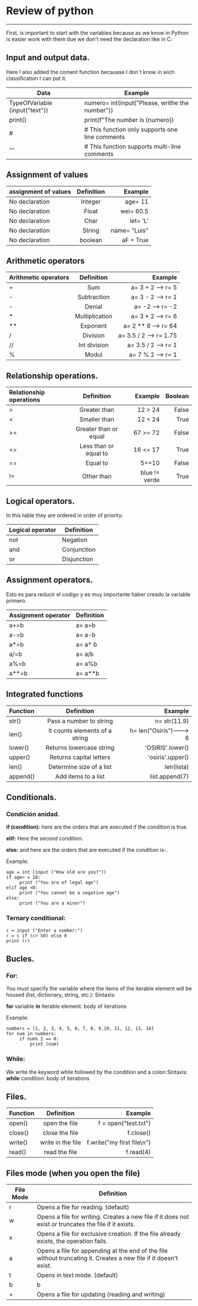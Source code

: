 # Review of python
---------------------------------------------------------------------------------------------------------------------------------------------------------
First, is important to start with the variables because as we know in Python is easier work with them due we don't need the declaration like in C:

## Input and output data.
Here I also added the coment function becauase I don´t know in wich classification I can put it.

| **Data**                        | **Example**                                    |
| ----------                      | ----------                                     |
| TypeOfVariable (input("text"))  | numero= int(input("Please, writhe the number"))|
| print()                         | print(f"The number is {numero})                |
| #                               | # This function only supports one line comments|
| '''                             | # This function supports multi-line   comments |

## Assignment of values

| **assignment of values**     | **Definition** | **Example**  |
| :----------------            | :------------: | ---------:   |
| No declaration               | Integer        | age= 11      |
| No declaration               | Float          | wei= 60.5    |
| No declaration               | Char           | let= 'L'     |
| No declaration               | String         | name= "Luis" |
| No declaration               | boolean        | aF = True    |

## Arithmetic operators

| **Arithmetic operators**     | **Definition** | **Example**             |
| :----------------            | :------------: | ---------:              |
| +                            | Sum            | a= 3 + 2  --> r= 5      |
| -                            | Subtraction    | a= 3 - 2  --> r= 1      |
| -                            | Denial         | a= -2     --> r= -2     |
| *                            | Multiplication | a= 3 * 2  --> r= 6      |
| **                           | Exponent       | a= 2 ** 6 --> r= 64     |
| /                            | Division       | a= 3.5 / 2 --> r= 1.75  |
| //                           | Int division   | a= 3.5 / 2 --> r= 1     |
| %                            | Modul          | a= 7 % 2   --> r= 1     |

## Relationship operations.

| **Relationship operations**  | **Definition**       | **Example**             | **Boolean** |
| :----------------            | :------------:       | ---------:              |  ---------: |   
| >                            | Greater than         | 12 > 24                 | False       |
| <                            | Smaller than         | 12 < 24                 | True        |
| >=                           | Greater than or equal| 67 >= 72                | False       |
| <=                           | Less than or equal to| 16 <= 17                | True        |
| ==                           | Equal to             | 5==10                   | False       |
| !=                           | Other than           | blue != verde           | True        |


## Logical operators.
In this table they are ordered in order of priority:

| **Logical operator** | **Definition** |
| ----------           | ----------     |
| not                  | Negation       |
| and                  | Conjunction    |
| or                   | Disjunction    |

## Assignment operators.
Esto es para reducir el codigo y es muy importante haber creado la variable primero.

| **Assignment operator** | **Definition** |
| ----------              | ----------     |
| a+=b                    | a= a+b         |
| a-=b                    | a= a-b         |
| a*=b                    | a= a* b        |
| a/=b                    | a= a/b         |
| a%=b                    | a= a%b         |
| a**=b                   | a= a**b        |

## Integrated functions

| **Function**        | **Definition**                | **Example**            |
| :----------------   | :------------:                | ---------:             |
| str()               | Pass a number to string       | n= str(11.9)           |
| len()               | It counts elements of a string| h= len("Osiris")---> 6 |
| lower()             | Returns lowercase string      | 'OSIRIS'.lower()       |
| upper()             | Returns capital letters       | 'osiris'.upper()       |
| len()               | Determine size of a list      | len(lista)             |
| append()            | Add items to a list           | list.append(7)         |

## Conditionals.

### Condición anidad.
 **if (condition):**
     here are the orders that are executed if the condition is true.  
     
 **elif:**
      Here the second condition.  
      
 **else:**
     and here are the orders that are executed if the condition is-.  
     
     
Example:
```
age = int (input ("How old are you?"))
if age> = 18:
     print ("You are of legal age")
elif age <0:
     print ("You cannot be a negative age")
else:
     print ("You are a minor")
```
### Ternary conditional:
```
c = input ("Enter a number:")
r = c if (c> 50) else 0
print (r)
```
## Bucles.
### For: 
You must specify the variable where the items of the iterable element will be housed (list, dictionary, string, etc.):
Sintaxis:

**for** variable **in** iterable element:
       body of iterations
       
Example:
```
numbers = [1, 2, 3, 4, 5, 6, 7, 8, 9,10, 11, 12, 13, 14]
for num in numbers:
     if num% 2 == 0:
         print (num)
```
### While:
We write the keyword while followed by the condition and a colon
Sintaxis:
**while** condition:
    body of iterations
## Files.

| **Function**        | **Definition**    | **Example**               |
| :----------------   | :------------:    | ---------:                |
| open()              | open the file     | f = open("test.txt")      |
| close()             | close the file    | f.close()                 |
| write()             | write in the file | f.write("my first file\n")|
| read()              | read the file     | f.read(4)                 |

## Files mode (when you open the file)

| **File Mode**        | **Definition**                                                                                                   |
| ----------           | ----------                                                                                                       |
| r                    | Opens a file for reading. (default)                                                                              |
| w                    | Opens a file for writing. Creates a new file if it does not exist or truncates the file if it exists.            |
| x                    | Opens a file for exclusive creation. If the file already exists, the operation fails.                            |
| a                    | Opens a file for appending at the end of the file without truncating it. Creates a new file if it doesn't  exist.|
| t                    | Opens in text mode. (default)                                                                                    |
| b                    | b                                                                                                                |
| +                    | Opens a file for updating (reading and writing)                                                                  |


